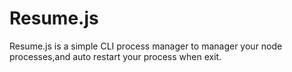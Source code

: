 Resume.js
=========

Resume.js is a simple CLI process manager to  manager your node processes,and auto restart your process when exit.
